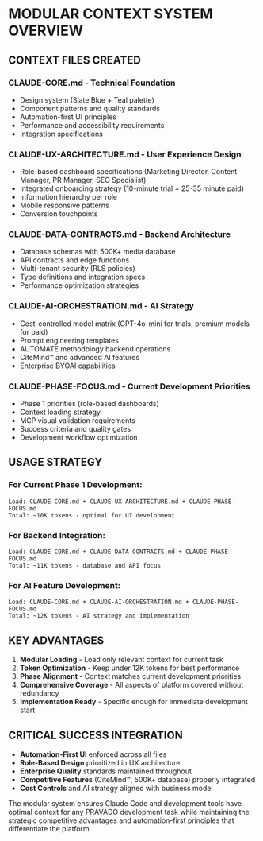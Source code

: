 # MODULAR CONTEXT SYSTEM OVERVIEW

## CONTEXT FILES CREATED

### **CLAUDE-CORE.md** - Technical Foundation
- Design system (Slate Blue + Teal palette)
- Component patterns and quality standards
- Automation-first UI principles
- Performance and accessibility requirements
- Integration specifications

### **CLAUDE-UX-ARCHITECTURE.md** - User Experience Design
- Role-based dashboard specifications (Marketing Director, Content Manager, PR Manager, SEO Specialist)
- Integrated onboarding strategy (10-minute trial + 25-35 minute paid)
- Information hierarchy per role
- Mobile responsive patterns
- Conversion touchpoints

### **CLAUDE-DATA-CONTRACTS.md** - Backend Architecture
- Database schemas with 500K+ media database
- API contracts and edge functions
- Multi-tenant security (RLS policies)
- Type definitions and integration specs
- Performance optimization strategies

### **CLAUDE-AI-ORCHESTRATION.md** - AI Strategy
- Cost-controlled model matrix (GPT-4o-mini for trials, premium models for paid)
- Prompt engineering templates
- AUTOMATE methodology backend operations
- CiteMind™ and advanced AI features
- Enterprise BYOAI capabilities

### **CLAUDE-PHASE-FOCUS.md** - Current Development Priorities
- Phase 1 priorities (role-based dashboards)
- Context loading strategy
- MCP visual validation requirements
- Success criteria and quality gates
- Development workflow optimization

## USAGE STRATEGY

### **For Current Phase 1 Development:**
```
Load: CLAUDE-CORE.md + CLAUDE-UX-ARCHITECTURE.md + CLAUDE-PHASE-FOCUS.md
Total: ~10K tokens - optimal for UI development
```

### **For Backend Integration:**
```
Load: CLAUDE-CORE.md + CLAUDE-DATA-CONTRACTS.md + CLAUDE-PHASE-FOCUS.md
Total: ~11K tokens - database and API focus
```

### **For AI Feature Development:**
```
Load: CLAUDE-CORE.md + CLAUDE-AI-ORCHESTRATION.md + CLAUDE-PHASE-FOCUS.md
Total: ~12K tokens - AI strategy and implementation
```

## KEY ADVANTAGES

1. **Modular Loading** - Load only relevant context for current task
2. **Token Optimization** - Keep under 12K tokens for best performance
3. **Phase Alignment** - Context matches current development priorities
4. **Comprehensive Coverage** - All aspects of platform covered without redundancy
5. **Implementation Ready** - Specific enough for immediate development start

## CRITICAL SUCCESS INTEGRATION

- **Automation-First UI** enforced across all files
- **Role-Based Design** prioritized in UX architecture
- **Enterprise Quality** standards maintained throughout
- **Competitive Features** (CiteMind™, 500K+ database) properly integrated
- **Cost Controls** and AI strategy aligned with business model

The modular system ensures Claude Code and development tools have optimal context for any PRAVADO development task while maintaining the strategic competitive advantages and automation-first principles that differentiate the platform.
